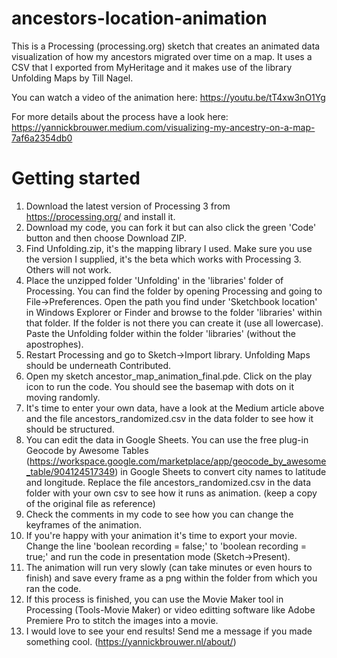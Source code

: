 # ancestors-location-animation
This is a Processing (processing.org) sketch that creates an animated data visualization of how my ancestors migrated over time on a map. It uses a CSV that I exported from MyHeritage and it makes use of the library Unfolding Maps by Till Nagel.

You can watch a video of the animation here:
https://youtu.be/tT4xw3nO1Yg

For more details about the process have a look here:
https://yannickbrouwer.medium.com/visualizing-my-ancestry-on-a-map-7af6a2354db0

# Getting started
1. Download the latest version of Processing 3 from https://processing.org/ and install it.
2. Download my code, you can fork it but can also click the green 'Code' button and then choose Download ZIP.
3. Find Unfolding.zip, it's the mapping library I used. Make sure you use the version I supplied, it's the beta which works with Processing 3. Others will not work.
4. Place the unzipped folder 'Unfolding' in the 'libraries' folder of Processing. You can find the folder by opening Processing and going to File->Preferences.
Open the path you find under 'Sketchbook location' in Windows Explorer or Finder and browse to the folder 'libraries' within that folder. If the folder is not there you can create it (use all lowercase). Paste the Unfolding folder within the folder 'libraries' (without the apostrophes).
5. Restart Processing and go to Sketch->Import library. Unfolding Maps should be underneath Contributed.
6. Open my sketch ancestor_map_animation_final.pde. Click on the play icon to run the code. You should see the basemap with dots on it moving randomly.
7. It's time to enter your own data, have a look at the Medium article above and the file ancestors_randomized.csv in the data folder to see how it should be structured. 
8. You can edit the data in Google Sheets. You can use the free plug-in Geocode by Awesome Tables (https://workspace.google.com/marketplace/app/geocode_by_awesome_table/904124517349) in Google Sheets to convert city names to latitude and longitude. Replace the file ancestors_randomized.csv in the data folder with your own csv to see how it runs as animation. (keep a copy of the original file as reference)
9. Check the comments in my code to see how you can change the keyframes of the animation.
10. If you're happy with your animation it's time to export your movie. Change the line 'boolean recording = false;' to 'boolean recording = true;' and run the code in presentation mode (Sketch->Present). 
11. The animation will run very slowly (can take minutes or even hours to finish) and save every frame as a png within the folder from which you ran the code.
12. If this process is finished, you can use the Movie Maker tool in Processing (Tools-Movie Maker) or video editting software like Adobe Premiere Pro to stitch the images into a movie.
13. I would love to see your end results! Send me a message if you made something cool. (https://yannickbrouwer.nl/about/)
